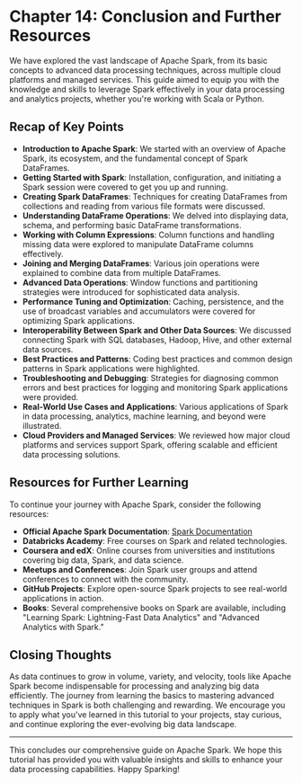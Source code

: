 # Chapter 14: Conclusion and Further Resources

We have explored the vast landscape of Apache Spark, from its basic concepts to advanced data processing techniques, across multiple cloud platforms and managed services. This guide aimed to equip you with the knowledge and skills to leverage Spark effectively in your data processing and analytics projects, whether you're working with Scala or Python.

## Recap of Key Points

- **Introduction to Apache Spark**: We started with an overview of Apache Spark, its ecosystem, and the fundamental concept of Spark DataFrames.
- **Getting Started with Spark**: Installation, configuration, and initiating a Spark session were covered to get you up and running.
- **Creating Spark DataFrames**: Techniques for creating DataFrames from collections and reading from various file formats were discussed.
- **Understanding DataFrame Operations**: We delved into displaying data, schema, and performing basic DataFrame transformations.
- **Working with Column Expressions**: Column functions and handling missing data were explored to manipulate DataFrame columns effectively.
- **Joining and Merging DataFrames**: Various join operations were explained to combine data from multiple DataFrames.
- **Advanced Data Operations**: Window functions and partitioning strategies were introduced for sophisticated data analysis.
- **Performance Tuning and Optimization**: Caching, persistence, and the use of broadcast variables and accumulators were covered for optimizing Spark applications.
- **Interoperability Between Spark and Other Data Sources**: We discussed connecting Spark with SQL databases, Hadoop, Hive, and other external data sources.
- **Best Practices and Patterns**: Coding best practices and common design patterns in Spark applications were highlighted.
- **Troubleshooting and Debugging**: Strategies for diagnosing common errors and best practices for logging and monitoring Spark applications were provided.
- **Real-World Use Cases and Applications**: Various applications of Spark in data processing, analytics, machine learning, and beyond were illustrated.
- **Cloud Providers and Managed Services**: We reviewed how major cloud platforms and services support Spark, offering scalable and efficient data processing solutions.

## Resources for Further Learning

To continue your journey with Apache Spark, consider the following resources:

- **Official Apache Spark Documentation**: [Spark Documentation](https://spark.apache.org/docs/latest/)
- **Databricks Academy**: Free courses on Spark and related technologies.
- **Coursera and edX**: Online courses from universities and institutions covering big data, Spark, and data science.
- **Meetups and Conferences**: Join Spark user groups and attend conferences to connect with the community.
- **GitHub Projects**: Explore open-source Spark projects to see real-world applications in action.
- **Books**: Several comprehensive books on Spark are available, including "Learning Spark: Lightning-Fast Data Analytics" and "Advanced Analytics with Spark."

## Closing Thoughts

As data continues to grow in volume, variety, and velocity, tools like Apache Spark become indispensable for processing and analyzing big data efficiently. The journey from learning the basics to mastering advanced techniques in Spark is both challenging and rewarding. We encourage you to apply what you've learned in this tutorial to your projects, stay curious, and continue exploring the ever-evolving big data landscape.

---

This concludes our comprehensive guide on Apache Spark. We hope this tutorial has provided you with valuable insights and skills to enhance your data processing capabilities. Happy Sparking!
